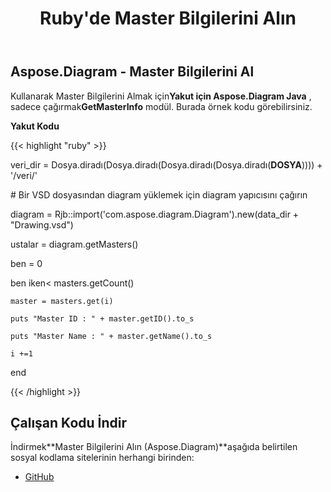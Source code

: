 ﻿---
title: Ruby'de Master Bilgilerini Alın
type: docs
weight: 30
url: /tr/java/retrieve-the-masters-information-in-ruby/
---
## **Aspose.Diagram - Master Bilgilerini Al**
 Kullanarak Master Bilgilerini Almak için**Yakut için Aspose.Diagram Java** , sadece çağırmak**GetMasterInfo** modül. Burada örnek kodu görebilirsiniz.

**Yakut Kodu**

{{< highlight "ruby" >}}

 veri_dir = Dosya.diradı(Dosya.diradı(Dosya.diradı(Dosya.diradı(__DOSYA__)))) + '/veri/'

\# Bir VSD dosyasından diagram yüklemek için diagram yapıcısını çağırın

diagram = Rjb::import('com.aspose.diagram.Diagram').new(data_dir + "Drawing.vsd")

ustalar = diagram.getMasters()

ben = 0

 ben iken< masters.getCount()

    master = masters.get(i)

    puts "Master ID : " + master.getID().to_s

    puts "Master Name : " + master.getName().to_s

    i +=1

end

{{< /highlight >}}
## **Çalışan Kodu İndir**
 İndirmek**Master Bilgilerini Alın (Aspose.Diagram)**aşağıda belirtilen sosyal kodlama sitelerinin herhangi birinden:

- [GitHub](https://github.com/asposediagram/Aspose.Diagram-for-Java/blob/master/Plugins/Aspose_Diagram_Java_for_Ruby/lib/asposediagramjava/Masters/getmasterinfo.rb)
